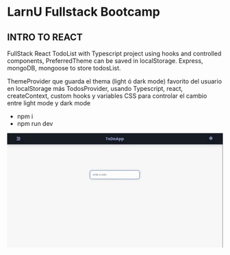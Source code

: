 # LarnU Fullstack Bootcamp

## INTRO TO REACT

FullStack React TodoList with Typescript project using hooks and controlled components, PreferredTheme can be saved in localStorage. Express, mongoDB, mongoose to store todosList.

ThemeProvider que guarda el thema (light ó dark mode) favorito del usuario en localStorage más TodosProvider, usando Typescript, react, createContext, custom hooks y variables CSS para controlar el cambio entre light mode y dark mode

- npm i
- npm run dev

![plot](./src/assets/chrome-capture-2022-6-29.gif)
